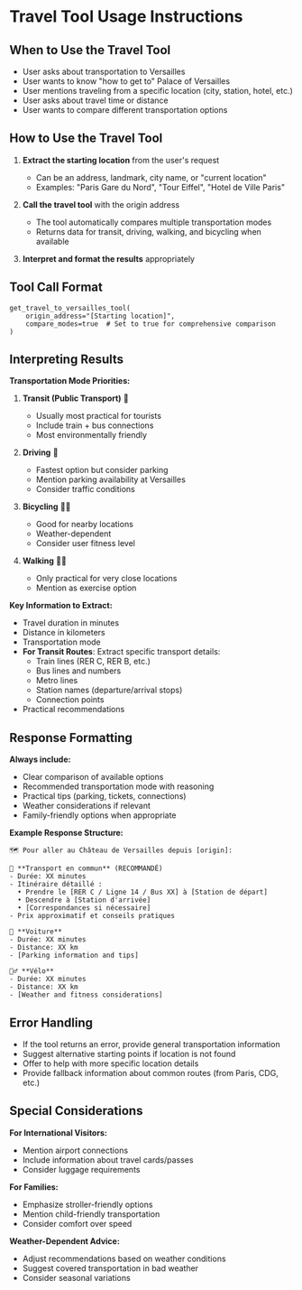 # Travel Tool Usage Instructions

## When to Use the Travel Tool

- User asks about transportation to Versailles
- User wants to know "how to get to" Palace of Versailles
- User mentions traveling from a specific location (city, station, hotel, etc.)
- User asks about travel time or distance
- User wants to compare different transportation options

## How to Use the Travel Tool

1. **Extract the starting location** from the user's request
   - Can be an address, landmark, city name, or "current location"
   - Examples: "Paris Gare du Nord", "Tour Eiffel", "Hotel de Ville Paris"

2. **Call the travel tool** with the origin address
   - The tool automatically compares multiple transportation modes
   - Returns data for transit, driving, walking, and bicycling when available

3. **Interpret and format the results** appropriately

## Tool Call Format

```
get_travel_to_versailles_tool(
    origin_address="[Starting location]",
    compare_modes=true  # Set to true for comprehensive comparison
)
```

## Interpreting Results

**Transportation Mode Priorities:**
1. **Transit (Public Transport)** 🚌
   - Usually most practical for tourists
   - Include train + bus connections
   - Most environmentally friendly

2. **Driving** 🚗
   - Fastest option but consider parking
   - Mention parking availability at Versailles
   - Consider traffic conditions

3. **Bicycling** 🚴‍♂️
   - Good for nearby locations
   - Weather-dependent
   - Consider user fitness level

4. **Walking** 🚶‍♂️
   - Only practical for very close locations
   - Mention as exercise option

**Key Information to Extract:**
- Travel duration in minutes
- Distance in kilometers
- Transportation mode
- **For Transit Routes**: Extract specific transport details:
  - Train lines (RER C, RER B, etc.)
  - Bus lines and numbers
  - Metro lines
  - Station names (departure/arrival stops)
  - Connection points
- Practical recommendations

## Response Formatting

**Always include:**
- Clear comparison of available options
- Recommended transportation mode with reasoning
- Practical tips (parking, tickets, connections)
- Weather considerations if relevant
- Family-friendly options when appropriate

**Example Response Structure:**
```
🗺️ Pour aller au Château de Versailles depuis [origin]:

🚌 **Transport en commun** (RECOMMANDÉ)
- Durée: XX minutes
- Itinéraire détaillé :
  • Prendre le [RER C / Ligne 14 / Bus XX] à [Station de départ]
  • Descendre à [Station d'arrivée]
  • [Correspondances si nécessaire]
- Prix approximatif et conseils pratiques

🚗 **Voiture**
- Durée: XX minutes
- Distance: XX km
- [Parking information and tips]

🚴‍♂️ **Vélo**
- Durée: XX minutes
- Distance: XX km
- [Weather and fitness considerations]
```

## Error Handling

- If the tool returns an error, provide general transportation information
- Suggest alternative starting points if location is not found
- Offer to help with more specific location details
- Provide fallback information about common routes (from Paris, CDG, etc.)

## Special Considerations

**For International Visitors:**
- Mention airport connections
- Include information about travel cards/passes
- Consider luggage requirements

**For Families:**
- Emphasize stroller-friendly options
- Mention child-friendly transportation
- Consider comfort over speed

**Weather-Dependent Advice:**
- Adjust recommendations based on weather conditions
- Suggest covered transportation in bad weather
- Consider seasonal variations